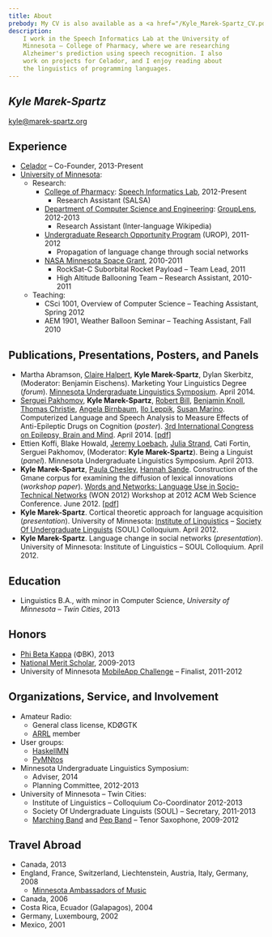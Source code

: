 ```yaml
---
title: About
prebody: My CV is also available as a <a href="/Kyle_Marek-Spartz_CV.pdf">PDF</a>.
description: 
    I work in the Speech Informatics Lab at the University of
    Minnesota – College of Pharmacy, where we are researching
    Alzheimer's prediction using speech recognition. I also
    work on projects for Celador, and I enjoy reading about
    the linguistics of programming languages.
---
```


## ***Kyle Marek-Spartz***

<kyle@marek-spartz.org>

## Experience

- [Celador](http://www.celador.mn) – Co-Founder, 2013-Present
- [University of Minnesota](http://www.umn.edu/):
    - Research:
		- [College of Pharmacy](http://www.pharmacy.umn.edu/): [Speech Informatics Lab](http://rxinformatics.umn.edu/), 2012-Present
		    - Research Assistant (SALSA)
		- [Department of Computer Science and Engineering](http://www.cs.umn.edu/index.php): [GroupLens](http://www.grouplens.org/), 2012-2013
		    - Research Assistant (Inter-language Wikipedia)
		- [Undergraduate Research Opportunity Program](http://www.urop.umn.edu/) (UROP), 2011-2012
			- Propagation of language change through social networks
		- [NASA Minnesota Space Grant](http://www.aem.umn.edu/msgc/), 2010-2011
		    - RockSat-C Suborbital Rocket Payload – Team Lead, 2011
		    - High Altitude Ballooning Team – Research Assistant, 2010-2011
	- Teaching:
		- CSci 1001, Overview of Computer Science – Teaching Assistant, Spring 2012
		- AEM 1901, Weather Balloon Seminar – Teaching Assistant, Fall 2010


## Publications, Presentations, Posters, and Panels

- Martha Abramson, [Claire Halpert](http://www.tc.umn.edu/~halpert/), **Kyle Marek-Spartz**, Dylan Skerbitz, (Moderator: Benjamin Eischens). Marketing Your Linguistics Degree (*forum*). [Minnesota Undergraduate Linguistics Symposium](http://linguistics.mn). April 2014.
- [Serguei Pakhomov](http://www.tc.umn.edu/~pakh0002/homepage/), **Kyle Marek-Spartz**, [Robert Bill](http://www.bmhi.umn.edu/ihi/research/nlpie/people/bill/), [Benjamin Knoll](http://www.bmhi.umn.edu/ihi/research/nlpie/people/knoll/), [Thomas Christie](http://nitp.umn.edu/trainees.html), [Angela Birnbaum](http://www.pharmacy.umn.edu/faculty/birnbaum_angela/), [Ilo Leppik](http://www.pharmacy.umn.edu/faculty/leppik_ilo/), [Susan Marino](http://www.pharmacy.umn.edu/faculty/marino_susan/). Computerized Language and Speech Analysis to Measure Effects of Anti-Epileptic Drugs on Cognition (*poster*). [3rd International Congress on Epilepsy, Brain and Mind](http://www.epilepsy-brain-mind2014.eu/). April 2014. [[pdf](http://kyle.marek-spartz.org/publications/2014-epilepsy-poster.pdf)]
- Ettien Koffi, Blake Howald, [Jeremy Loebach](http://wp.stolaf.edu/psych/jeremy-loebach/), [Julia Strand](https://apps.carleton.edu/curricular/psyc/jstrand/), Cati Fortin, Serguei Pakhomov, (Moderator: **Kyle Marek-Spartz**). Being a Linguist (*panel*). Minnesota Undergraduate Linguistics Symposium. April 2013.
- **Kyle Marek-Spartz**, [Paula Chesley](http://www.tc.umn.edu/~ches0045/), [Hannah Sande](https://sites.google.com/a/umn.edu/hannah_sande/). Construction of the Gmane corpus for examining the diffusion of lexical innovations (*workshop paper*). [Words and Networks: Language Use in Socio-Technical Networks](http://people.lis.illinois.edu/~jdiesner/calls/WON_2012.html) (WON 2012) Workshop at 2012 ACM Web Science Conference. June 2012. [[pdf](http://kyle.marek-spartz.org/publications/WON2012_Marek-Spartz_Chesley_Sande_Gmane.pdf)]
- **Kyle Marek-Spartz**. Cortical theoretic approach for language acquisition (*presentation*). University of Minnesota: [Institute of Linguistics](http://linguistics.umn.edu/) – [Society Of Undergraduate Linguists](http://www.soulumn.org) (SOUL) Colloquium. April 2012.
- **Kyle Marek-Spartz**. Language change in social networks (*presentation*). University of Minnesota: Institute of Linguistics – SOUL Colloquium. April 2012.


## Education

- Linguistics B.A., with minor in Computer Science, *University of Minnesota – Twin Cities*, 2013


## Honors

- [Phi Beta Kappa](https://www.pbk.org) (ΦBK), 2013
- [National Merit Scholar](http://www.nationalmerit.org/), 2009-2013
- University of Minnesota [MobileApp Challenge](https://sites.google.com/a/umn.edu/university-of-minnesota-mobile-app-challenge/home) – Finalist, 2011-2012


## Organizations, Service, and Involvement

- Amateur Radio:
    - General class license, KDØGTK
    - [ARRL](http://www.arrl.org/) member
- User groups:
    - [HaskellMN](http://www.haskell.mn)
    - [PyMNtos](http://python.mn)
- Minnesota Undergraduate Linguistics Symposium:
    - Adviser, 2014
    - Planning Committee, 2012-2013
- University of Minnesota – Twin Cities:
    - Institute of Linguistics – Colloquium Co-Coordinator 2012-2013
    - Society Of Undergraduate Linguists (SOUL) – Secretary, 2011-2013
    - [Marching Band](https://music.umn.edu/ensembles/marching) and [Pep Band](https://music.umn.edu/ensembles/marchingathletic) – Tenor Saxophone, 2009-2012


## Travel Abroad

- Canada, 2013
- England, France, Switzerland, Liechtenstein, Austria, Italy, Germany, 2008
    - [Minnesota Ambassadors of Music](http://www.voyageursinternational.com)
- Canada, 2006
- Costa Rica, Ecuador (Galapagos), 2004
- Germany, Luxembourg, 2002
- Mexico, 2001
